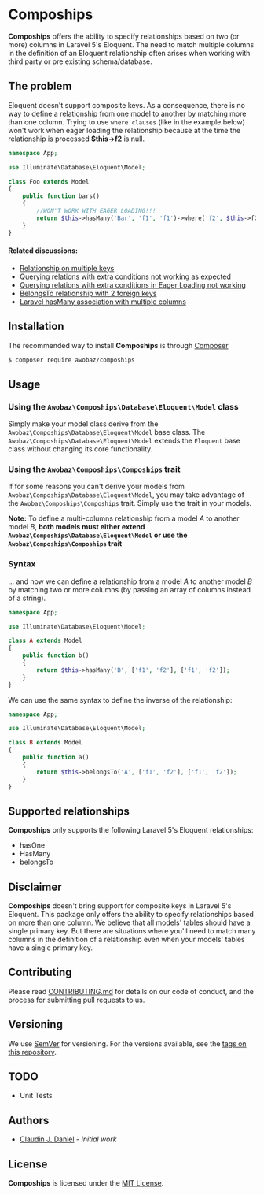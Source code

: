 Compoships
==========

**Compoships** offers the ability to specify relationships based on two (or more) columns in Laravel 5's Eloquent. The need to match multiple columns in the definition of an Eloquent relationship often arises when working with third party or pre existing schema/database. 

## The problem

Eloquent doesn't support composite keys. As a consequence, there is no way to define a relationship from one model to another by matching more than one column. Trying to use `where clauses` (like in the example below) won't work when eager loading the relationship because at the time the relationship is processed **$this->f2** is null. 

```php
namespace App;

use Illuminate\Database\Eloquent\Model;

class Foo extends Model
{
    public function bars()
    {
        //WON'T WORK WITH EAGER LOADING!!!
        return $this->hasMany('Bar', 'f1', 'f1')->where('f2', $this->f2);
    }
}
```

#### Related discussions:

* [Relationship on multiple keys](https://laracasts.com/discuss/channels/eloquent/relationship-on-multiple-keys)
* [Querying relations with extra conditions not working as expected](https://github.com/laravel/framework/issues/1272)
* [Querying relations with extra conditions in Eager Loading not working](https://github.com/laravel/framework/issues/19488)
* [BelongsTo relationship with 2 foreign keys](https://laravel.io/forum/08-02-2014-belongsto-relationship-with-2-foreign-keys)
* [Laravel hasMany association with multiple columns](https://stackoverflow.com/questions/32471084/laravel-hasmany-association-with-multiple-columns)

## Installation

The recommended way to install **Compoships** is through [Composer](http://getcomposer.org/)

```bash
$ composer require awobaz/compoships
```
## Usage

### Using the `Awobaz\Compoships\Database\Eloquent\Model` class

Simply make your model class derive from the `Awobaz\Compoships\Database\Eloquent\Model` base class. The `Awobaz\Compoships\Database\Eloquent\Model` extends the `Eloquent` base class without changing its core functionality.

### Using the `Awobaz\Compoships\Compoships` trait

If for some reasons you can't derive your models from `Awobaz\Compoships\Database\Eloquent\Model`, you may take advantage of the `Awobaz\Compoships\Compoships` trait. Simply use the trait in your models.
 
**Note:** To define a multi-columns relationship from a model *A* to another model *B*, **both models must either extend `Awobaz\Compoships\Database\Eloquent\Model` or use the `Awobaz\Compoships\Compoships` trait**

### Syntax

... and now we can define a relationship from a model *A* to another model *B* by matching two or more columns (by passing an array of columns instead of a string). 

```php
namespace App;

use Illuminate\Database\Eloquent\Model;

class A extends Model
{
    public function b()
    {
        return $this->hasMany('B', ['f1', 'f2'], ['f1', 'f2']);
    }
}
```

We can use the same syntax to define the inverse of the relationship:

```php
namespace App;

use Illuminate\Database\Eloquent\Model;

class B extends Model
{
    public function a()
    {
        return $this->belongsTo('A', ['f1', 'f2'], ['f1', 'f2']);
    }
}
```
## Supported relationships

**Compoships** only supports the following Laravel 5's Eloquent relationships:

* hasOne
* HasMany
* belongsTo

## Disclaimer

**Compoships** doesn't bring support for composite keys in Laravel 5's Eloquent. This package only offers the ability to specify relationships based on more than one column. We believe that all models' tables should have a single primary key. But there are situations where you'll need to match many columns in the definition of a relationship even when your models' tables have a single primary key.

## Contributing

Please read [CONTRIBUTING.md](https://github.com/topclaudy/compoships/blob/master/CONTRIBUTING.md) for details on our code of conduct, and the process for submitting pull requests to us.

## Versioning

We use [SemVer](http://semver.org/) for versioning. For the versions available, see the [tags on this repository](https://github.com/topclaudy/compoships/tags).

## TODO

* Unit Tests

## Authors

* [Claudin J. Daniel](https://github.com/topclaudy) - *Initial work*

## License

**Compoships** is licensed under the [MIT License](http://opensource.org/licenses/MIT).